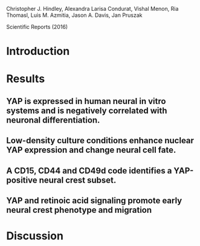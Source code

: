 Christopher J. Hindley, Alexandra Larisa Condurat, Vishal Menon, Ria Thomasl, Luis M. Azmitia, Jason A. Davis, Jan Pruszak

Scientific Reports (2016)

# Introduction
# Results
## YAP is expressed in human neural in vitro systems and is negatively correlated with neuronal differentiation.
## Low-density culture conditions enhance nuclear YAP expression and change neural cell fate.

## A CD15, CD44 and CD49d code identifies a YAP-positive neural crest subset.

## YAP and retinoic acid signaling promote early neural crest phenotype and migration
# Discussion
